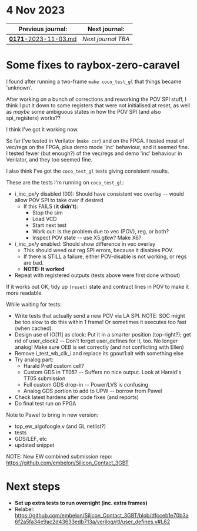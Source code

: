 # 4 Nov 2023

| Previous journal: | Next journal: |
|-|-|
| [**0171**-2023-11-03.md](./0171-2023-11-03.md) | *Next journal TBA* |

# Some fixes to raybox-zero-caravel

I found after running a two-frame `make coco_test_gl` that things became 'unknown'.

After working on a bunch of corrections and reworking the POV SPI stuff, I think I put it down to some registers that were not initialised at reset, as well as *maybe* some ambiguous states in how the POV SPI (and also spi_registers) works??

I think I've got it working now.

So far I've tested in Verilator (`make csr`) and on the FPGA. I tested most of vec/regs on the FPGA, plus demo mode 'inc' behaviour, and it seemed fine. I tested fewer (but enough?) of the vec/regs and demo 'inc' behaviour in Verilator, and they too seemed fine.

I also think I've got the `coco_test_gl` tests giving consistent results.

These are the tests I'm running on `coco_test_gl`:

*   i_inc_px/y disabled (00): Should have consistent vec overlay -- would allow POV SPI to take over if desired
    *   If this FAILS (**it didn't**):
        *   Stop the sim
        *   Load VCD
        *   Start next test
        *   Work out: Is the problem due to vec (POV), reg, or both?
        *   Inspect POV state -- use X5.gtkw? Make X6?
*   i_inc_px/y enabled: Should show difference in vec overlay
    *   This should weed out reg SPI errors, because it disables POV.
    *   If there is STILL a failure, either POV-disable is not working, or regs are bad.
    *   **NOTE: It worked**
*   Repeat with registered outputs (tests above were first done without)

If it works out OK, tidy up `(reset)` state and contract lines in POV to make it more readable.

While waiting for tests:
*   Write tests that actually send a new POV via LA SPI. NOTE: SOC might be too slow to do this within 1 frame! Or sometimes it executes too fast (when cached).
*   Design use of IO[11] as clock: Put it in a smarter position (top-right?); get rid of user_clock2 -- Don't forget user_defines for it, too. No longer analog! Make sure OEB is set correctly (and not conflicting with Ellen)
*   Remove i_test_wb_clk_i and replace its gpout1:alt with something else
*   Try analog part:
    *   Harald Pretl custom cell?
    *   Custom GDS in TT05? -- Suffers no nice output. Look at Harald's TT05 submission
    *   Full custom GDS drop-in -- Power/LVS is confusing
    *   Analog GDS portion to add to UPW -- borrow from Pawel
*   Check latest hardens after code fixes (and reports)
*   Do final test run on FPGA

Note to Pawel to bring in new version:
*   top_ew_algofoogle.v (and GL netlist?)
*   tests
*   GDS/LEF, etc
*   updated snippet
        
NOTE: New EW combined submission repo: https://github.com/embelon/Silicon_Contact_3GBT

# Next steps

*   **Set up extra tests to run overnight (inc. extra frames)**
*   Relabel: https://github.com/embelon/Silicon_Contact_3GBT/blob/dfcceb1e70b3a6f2a5fa34e9ac2d43633edb713a/verilog/rtl/user_defines.v#L62
